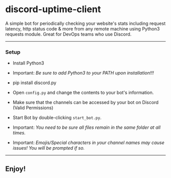 # discord-uptime-client
A simple bot for periodically checking your website's stats including request latency, http status code & more from any remote machine using Python3 requests module. Great for DevOps teams who use Discord.

-------------------------------------------------

### Setup

* Install Python3
* Important: *Be sure to add Python3 to your PATH upon installation!!!*

* pip install discord.py
* Open `config.py` and change the contents to your bot's information.
* Make sure that the channels can be accessed by your bot on Discord (Valid Permissions)
* Start Bot by double-clicking `start_bot.py`.
* Important: *You need to be sure all files remain in the same folder at all times.*
* Important: *Emojis/Special characters in your channel names may cause issues! You will be prompted if so.*
 
------------------------------------------------- 
 
## Enjoy!
